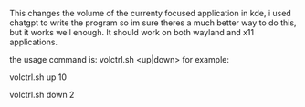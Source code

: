 This changes the volume of the currenty focused application in kde, i used chatgpt to write the program so im sure theres a much better way to do this, but it works well enough. It should work on both wayland and x11 applications.

the usage command is: volctrl.sh <up|down> <value>
for example:

volctrl.sh up 10

volctrl.sh down 2
